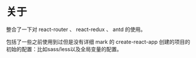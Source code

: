 # 关于

整合了一下对 react-router 、 react-redux 、 antd 的使用。

包括了一些之前使用到过但是没有详细 mark 的 create-react-app 创建的项目的初始的配置：比如sass/less以及全局变量的配置。

